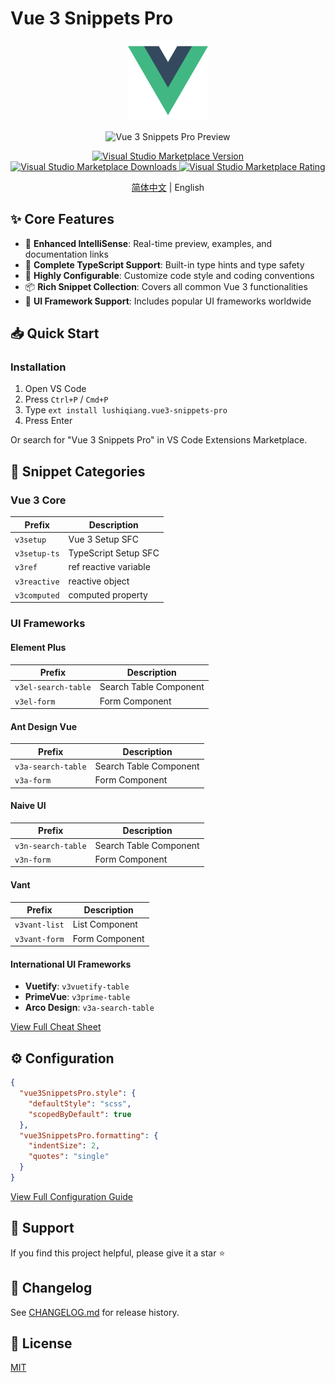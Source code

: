 # Vue 3 Snippets Pro

<p align="center">
  <img src="extension/images/logo.png" alt="Vue 3 Snippets Pro" width="128" height="128">
</p>

<p align="center">
  <img src="extension/images/preview.gif" alt="Vue 3 Snippets Pro Preview" width="720">
</p>

<p align="center">
  <a href="https://marketplace.visualstudio.com/items?itemName=lushiqiang.vue3-snippets-pro">
    <img src="https://img.shields.io/visual-studio-marketplace/v/lushiqiang.vue3-snippets-pro.svg?color=blue&amp;label=VS%20Code%20Marketplace&logo=visual-studio-code" alt="Visual Studio Marketplace Version">
  </a>
  <a href="https://marketplace.visualstudio.com/items?itemName=lushiqiang.vue3-snippets-pro">
    <img src="https://img.shields.io/visual-studio-marketplace/d/lushiqiang.vue3-snippets-pro.svg?color=blue" alt="Visual Studio Marketplace Downloads">
  </a>
  <a href="https://marketplace.visualstudio.com/items?itemName=lushiqiang.vue3-snippets-pro">
    <img src="https://img.shields.io/visual-studio-marketplace/r/lushiqiang.vue3-snippets-pro.svg?color=blue" alt="Visual Studio Marketplace Rating">
  </a>
</p>

<p align="center">
  <a href="README.zh-CN.md">简体中文</a> | English
</p>

## ✨ Core Features

- 🚀 **Enhanced IntelliSense**: Real-time preview, examples, and documentation links
- 💪 **Complete TypeScript Support**: Built-in type hints and type safety
- 🎯 **Highly Configurable**: Customize code style and coding conventions
- 📦 **Rich Snippet Collection**: Covers all common Vue 3 functionalities
- 🎨 **UI Framework Support**: Includes popular UI frameworks worldwide

## 📥 Quick Start

### Installation

1. Open VS Code
2. Press `Ctrl+P` / `Cmd+P`
3. Type `ext install lushiqiang.vue3-snippets-pro`
4. Press Enter

Or search for "Vue 3 Snippets Pro" in VS Code Extensions Marketplace.

## 🎯 Snippet Categories

### Vue 3 Core
| Prefix | Description |
|--------|-------------|
| `v3setup` | Vue 3 Setup SFC |
| `v3setup-ts` | TypeScript Setup SFC |
| `v3ref` | ref reactive variable |
| `v3reactive` | reactive object |
| `v3computed` | computed property |

### UI Frameworks
#### Element Plus
| Prefix | Description |
|--------|-------------|
| `v3el-search-table` | Search Table Component |
| `v3el-form` | Form Component |

#### Ant Design Vue
| Prefix | Description |
|--------|-------------|
| `v3a-search-table` | Search Table Component |
| `v3a-form` | Form Component |

#### Naive UI
| Prefix | Description |
|--------|-------------|
| `v3n-search-table` | Search Table Component |
| `v3n-form` | Form Component |

#### Vant
| Prefix | Description |
|--------|-------------|
| `v3vant-list` | List Component |
| `v3vant-form` | Form Component |

#### International UI Frameworks
- **Vuetify**: `v3vuetify-table`
- **PrimeVue**: `v3prime-table`
- **Arco Design**: `v3a-search-table`

[View Full Cheat Sheet](docs/cheatsheet.md)

## ⚙️ Configuration

```json
{
  "vue3SnippetsPro.style": {
    "defaultStyle": "scss",
    "scopedByDefault": true
  },
  "vue3SnippetsPro.formatting": {
    "indentSize": 2,
    "quotes": "single"
  }
}
```

[View Full Configuration Guide](docs/configuration.md)

## 🌟 Support

If you find this project helpful, please give it a star ⭐️

## 📝 Changelog

See [CHANGELOG.md](CHANGELOG.md) for release history.

## 📄 License

[MIT](LICENSE)
